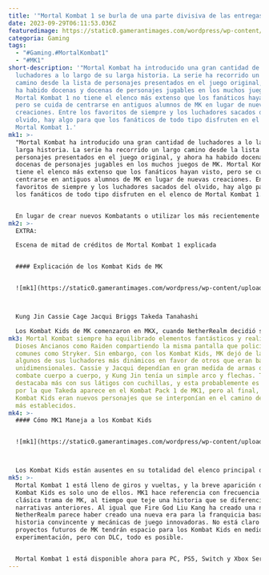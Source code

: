 ```yaml
---
title: '"Mortal Kombat 1 se burla de una parte divisiva de las entregas recientes."'
date: 2023-09-29T06:11:53.036Z
featuredimage: https://static0.gamerantimages.com/wordpress/wp-content/uploads/2023/09/mortal-kombat-1-kombat-kids-joke.jpg?q=50&fit=contain&w=1140&h=&dpr=1.5
categoria: Gaming
tags:
  - "#Gaming.#MortalKombat1"
  - "#MK1"
short-description: '"Mortal Kombat ha introducido una gran cantidad de
  luchadores a lo largo de su larga historia. La serie ha recorrido un largo
  camino desde la lista de personajes presentados en el juego original, y ahora
  ha habido docenas y docenas de personajes jugables en los muchos juegos de MK.
  Mortal Kombat 1 no tiene el elenco más extenso que los fanáticos hayan visto,
  pero se cuida de centrarse en antiguos alumnos de MK en lugar de nuevas
  creaciones. Entre los favoritos de siempre y los luchadores sacados del
  olvido, hay algo para que los fanáticos de todo tipo disfruten en el elenco de
  Mortal Kombat 1.'
mk1: >-
  "Mortal Kombat ha introducido una gran cantidad de luchadores a lo largo de su
  larga historia. La serie ha recorrido un largo camino desde la lista de
  personajes presentados en el juego original, y ahora ha habido docenas y
  docenas de personajes jugables en los muchos juegos de MK. Mortal Kombat 1 no
  tiene el elenco más extenso que los fanáticos hayan visto, pero se cuida de
  centrarse en antiguos alumnos de MK en lugar de nuevas creaciones. Entre los
  favoritos de siempre y los luchadores sacados del olvido, hay algo para que
  los fanáticos de todo tipo disfruten en el elenco de Mortal Kombat 1.


  En lugar de crear nuevos Kombatants o utilizar los más recientemente introducidos, MK1 optó por sacar de la oscuridad a los luchadores de la era 3D de MK. Esto significa que muchos de los personajes que tuvieron un gran protagonismo en Mortal Kombat X y Mortal Kombat 11 no fueron incluidos, incluidos algunos que los fanáticos no apreciaban en exceso. Lo más notable es que faltan los Kombat Kids, los hijos de los luchadores más icónicos de MK que recibieron una considerable atención en los dos últimos juegos. MK1 no olvida por completo a estos luchadores más jóvenes, sin embargo, les brinda un breve momento de atención que seguramente hará reír a algunos fanáticos.
mk2: >-
  EXTRA:

  Escena de mitad de créditos de Mortal Kombat 1 explicada


  #### Explicación de los Kombat Kids de MK


  ![mk1](https://static0.gamerantimages.com/wordpress/wp-content/uploads/2023/06/kombat-kids-kung-jin-cassie-cage-jacqui-briggs-takeda-tanahashi.jpg?q=50&fit=crop&w=1500&dpr=1.5 "mk1")



  Kung Jin Cassie Cage Jacqui Briggs Takeda Tanahashi

  Los Kombat Kids de MK comenzaron en MKX, cuando NetherRealm decidió seguir MK9 con un gran salto en el tiempo. En los veinte años entre MK9 y MKX, Johnny Cage y Sonya Blade crean un equipo de las Fuerzas Especiales que incluye a su hija, la hija de Jax, el hijo de Kenshi y el primo menor de Kung Lao. Son Cassie Cage, Jacqui Briggs, Takeda Takahashi y Kung Jin respectivamente, y aunque ofrecen algunos luchadores únicos en comparación con nombres más establecidos, la forma en que se manejaron en MKX y MK11 no resonó con una gran cantidad de fanáticos.
mk3: Mortal Kombat siempre ha equilibrado elementos fantásticos y realistas, con
  Dioses Ancianos como Raiden compartiendo la misma pantalla que policías
  comunes como Stryker. Sin embargo, con los Kombat Kids, MK dejó de lado a
  algunos de sus luchadores más dinámicos en favor de otros que eran bastante
  unidimensionales. Cassie y Jacqui dependían en gran medida de armas de fuego y
  combate cuerpo a cuerpo, y Kung Jin tenía un simple arco y flechas. Takeda se
  destacaba más con sus látigos con cuchillas, y esta probablemente es la razón
  por la que Takeda aparece en el Kombat Pack 1 de MK1, pero al final, los
  Kombat Kids eran nuevos personajes que se interponían en el camino de nombres
  más establecidos.
mk4: >-
  #### Cómo MK1 Maneja a los Kombat Kids


  ![mk1](https://static0.gamerantimages.com/wordpress/wp-content/uploads/2023/09/mortal-kombat-1-will-it-get-story-dlc.jpg?q=50&fit=crop&w=1500&dpr=1.5 "mk1")



  Los Kombat Kids están ausentes en su totalidad del elenco principal de MK1, lo que para algunos detractores ya es suficiente. Sin embargo, NetherRealm no se detuvo allí y tomó un momento en el acto final de MK1 para reconocer la hostilidad hacia estas nuevas creaciones. Mientras los jugadores avanzan a través de una serie de fusiones de personajes únicos, una escena muestra a los cuatro Kombat Kids enfrentando al luchador elegido por los jugadores. Antes de que tengan la oportunidad de enfrentarse a ellos, Titan Kitana interviene y los elimina rápidamente de una manera espantosa. Es un momento irónico para los fanáticos bien informados y muestra cuánto NetherRealm escucha los comentarios.
mk5: >-
  Mortal Kombat 1 está lleno de giros y vueltas, y la breve aparición de los
  Kombat Kids es solo uno de ellos. MK1 hace referencia con frecuencia a la
  clásica trama de MK, al tiempo que teje una historia que se diferencia de las
  narrativas anteriores. Al igual que Fire God Liu Kang ha creado una nueva era,
  NetherRealm parece haber creado una nueva era para la franquicia basada en una
  historia convincente y mecánicas de juego innovadoras. No está claro si los
  proyectos futuros de MK tendrán espacio para los Kombat Kids en medio de tanta
  experimentación, pero con DLC, todo es posible.


  Mortal Kombat 1 está disponible ahora para PC, PS5, Switch y Xbox Series X/S."
---
```

